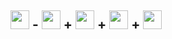 ## <img src="https://img.shields.io/badge/Topic-Full%20Stack%20Java%20development-blueviolet" height=30/> - <img src="https://img.shields.io/badge/-Java-red" height=30/> + <img src="https://img.shields.io/badge/-JSP-blue" height=30/> + <img src="https://img.shields.io/badge/-Restful%20WS-yellowgreen" height=30/> + <img src="https://img.shields.io/badge/-Spring-brightgreen" height=30/>
